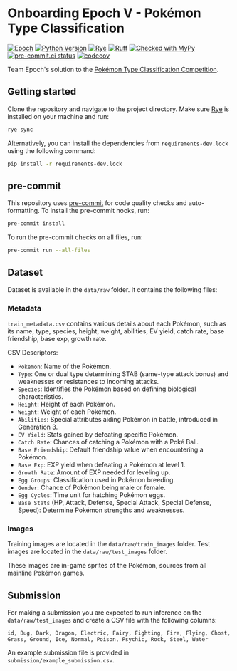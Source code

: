 # Onboarding Epoch V - Pokémon Type Classification

[![Epoch](https://img.shields.io/endpoint?url=https%3A%2F%2Fraw.githubusercontent.com%2FJeffrey-Lim%2Fepoch-dvdscreensaver%2Fmaster%2Fbadge.json)](https://teamepoch.ai/)
[![Python Version](https://img.shields.io/badge/python-3.10-blue.svg)](https://www.python.org/downloads/)
[![Rye](https://img.shields.io/endpoint?url=https://raw.githubusercontent.com/astral-sh/rye/main/artwork/badge.json)](https://rye-up.com)
[![Ruff](https://img.shields.io/endpoint?url=https://raw.githubusercontent.com/astral-sh/ruff/main/assets/badge/v2.json)](https://github.com/astral-sh/ruff)
[![Checked with MyPy](https://www.mypy-lang.org/static/mypy_badge.svg)](https://mypy-lang.org/)
[![pre-commit.ci status](https://results.pre-commit.ci/badge/github/Jeffrey-Lim/onboarding-epoch-v-competition/main.svg)](https://results.pre-commit.ci/latest/Jeffrey-Lim/onboarding-epoch-v-competition/main)
[![codecov](https://codecov.io/gh/Jeffrey-Lim/onboarding-epoch-v-competition/graph/badge.svg?token=RsQNP7rS95)](https://codecov.io/gh/Jeffrey-Lim/onboarding-epoch-v-competition)

Team Epoch's solution to the [Pokémon Type Classification Competition](https://www.kaggle.com/competitions/pokemon-type-classification-epoch-v-competition).

## Getting started

Clone the repository and navigate to the project directory.
Make sure [Rye](https://rye-up.com/guide/installation/) is installed on your machine and run:

```bash
rye sync
```

Alternatively, you can install the dependencies from `requirements-dev.lock` using the following command:

```bash
pip install -r requirements-dev.lock
```

## pre-commit

This repository uses [pre-commit](https://pre-commit.com/) for code quality checks and auto-formatting.
To install the pre-commit hooks, run:

```bash
pre-commit install
```

To run the pre-commit checks on all files, run:

```bash
pre-commit run --all-files
```

## Dataset

Dataset is available in the `data/raw` folder. It contains the following files:

### Metadata

`train_metadata.csv` contains various details about each Pokémon, such as its name, type, species, height, weight, abilities, EV yield, catch rate, base friendship, base exp, growth rate.

CSV Descriptors:

- `Pokemon`: Name of the Pokémon.
- `Type`: One or dual type determining STAB (same-type attack bonus) and weaknesses or resistances to incoming attacks.
- `Species`: Identifies the Pokémon based on defining biological characteristics.
- `Height`: Height of each Pokémon.
- `Weight`: Weight of each Pokémon.
- `Abilities`: Special attributes aiding Pokémon in battle, introduced in Generation 3.
- `EV Yield`: Stats gained by defeating specific Pokémon.
- `Catch Rate`: Chances of catching a Pokémon with a Poké Ball.
- `Base Friendship`: Default friendship value when encountering a Pokémon.
- `Base Exp`: EXP yield when defeating a Pokémon at level 1.
- `Growth Rate`: Amount of EXP needed for leveling up.
- `Egg Groups`: Classification used in Pokémon breeding.
- `Gender`: Chance of Pokémon being male or female.
- `Egg Cycles`: Time unit for hatching Pokémon eggs.
- `Base Stats` (HP, Attack, Defense, Special Attack, Special Defense, Speed): Determine Pokémon strengths and weaknesses.

### Images

Training images are located in the `data/raw/train_images` folder.
Test images are located in the `data/raw/test_images` folder.

These images are in-game sprites of the Pokémon, sources from all mainline Pokémon games.

## Submission

For making a submission you are expected to run inference on the `data/raw/test_images` and create a CSV file with the following columns:

```csv
id, Bug, Dark, Dragon, Electric, Fairy, Fighting, Fire, Flying, Ghost, Grass, Ground, Ice, Normal, Poison, Psychic, Rock, Steel, Water
```

An example submission file is provided in `submission/example_submission.csv`.
